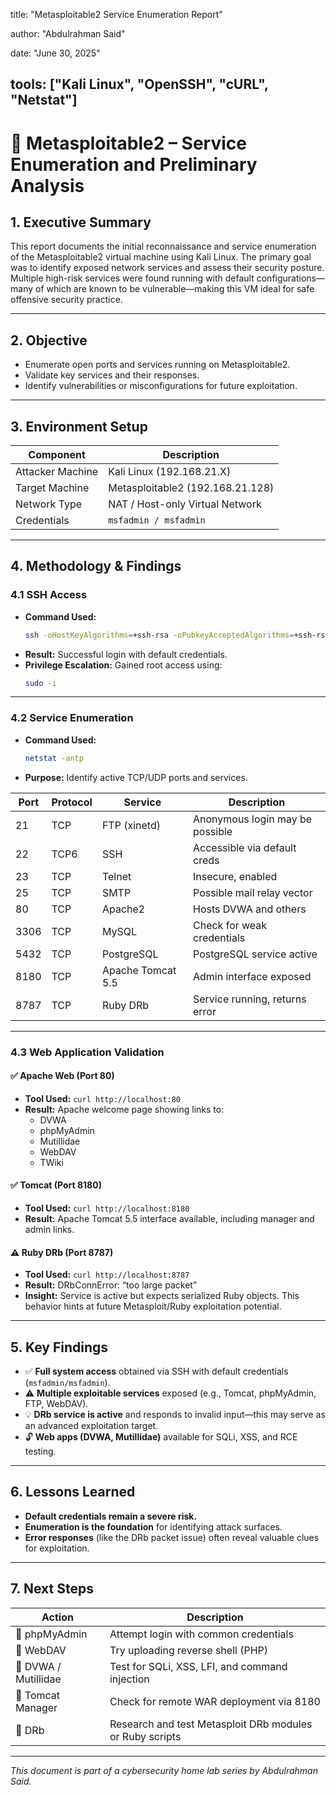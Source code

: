 title: "Metasploitable2 Service Enumeration Report"

author: "Abdulrahman Said"

date: "June 30, 2025"

tools: ["Kali Linux", "OpenSSH", "cURL", "Netstat"]
---

# 🔐 Metasploitable2 – Service Enumeration and Preliminary Analysis

## 1. Executive Summary
This report documents the initial reconnaissance and service enumeration of the Metasploitable2 virtual machine using Kali Linux. The primary goal was to identify exposed network services and assess their security posture. Multiple high-risk services were found running with default configurations—many of which are known to be vulnerable—making this VM ideal for safe offensive security practice.

---

## 2. Objective
- Enumerate open ports and services running on Metasploitable2.
- Validate key services and their responses.
- Identify vulnerabilities or misconfigurations for future exploitation.

---

## 3. Environment Setup

| Component        | Description                  |
|------------------|------------------------------|
| Attacker Machine | Kali Linux (192.168.21.X)    |
| Target Machine   | Metasploitable2 (192.168.21.128) |
| Network Type     | NAT / Host-only Virtual Network |
| Credentials      | `msfadmin / msfadmin`        |

---

## 4. Methodology & Findings

### 4.1 SSH Access
- **Command Used:**
  ```bash
  ssh -oHostKeyAlgorithms=+ssh-rsa -oPubkeyAcceptedAlgorithms=+ssh-rsa msfadmin@192.168.21.128
  ```
- **Result:** Successful login with default credentials.
- **Privilege Escalation:** Gained root access using:
  ```bash
  sudo -i
  ```

---

### 4.2 Service Enumeration
- **Command Used:**
  ```bash
  netstat -antp
  ```
- **Purpose:** Identify active TCP/UDP ports and services.

| Port | Protocol | Service         | Description                       |
|------|----------|------------------|-----------------------------------|
| 21   | TCP      | FTP (xinetd)     | Anonymous login may be possible   |
| 22   | TCP6     | SSH              | Accessible via default creds      |
| 23   | TCP      | Telnet           | Insecure, enabled                 |
| 25   | TCP      | SMTP             | Possible mail relay vector        |
| 80   | TCP      | Apache2          | Hosts DVWA and others             |
| 3306 | TCP      | MySQL            | Check for weak credentials        |
| 5432 | TCP      | PostgreSQL       | PostgreSQL service active         |
| 8180 | TCP      | Apache Tomcat 5.5| Admin interface exposed           |
| 8787 | TCP      | Ruby DRb         | Service running, returns error    |

---

### 4.3 Web Application Validation

#### ✅ Apache Web (Port 80)
- **Tool Used:** `curl http://localhost:80`
- **Result:** Apache welcome page showing links to:
  - DVWA
  - phpMyAdmin
  - Mutillidae
  - WebDAV
  - TWiki

#### ✅ Tomcat (Port 8180)
- **Tool Used:** `curl http://localhost:8180`
- **Result:** Apache Tomcat 5.5 interface available, including manager and admin links.

#### ⚠️ Ruby DRb (Port 8787)
- **Tool Used:** `curl http://localhost:8787`
- **Result:** DRbConnError: “too large packet”
- **Insight:** Service is active but expects serialized Ruby objects. This behavior hints at future Metasploit/Ruby exploitation potential.

---

## 5. Key Findings

- ✅ **Full system access** obtained via SSH with default credentials (`msfadmin/msfadmin`).
- ⚠️ **Multiple exploitable services** exposed (e.g., Tomcat, phpMyAdmin, FTP, WebDAV).
- 💡 **DRb service is active** and responds to invalid input—this may serve as an advanced exploitation target.
- 🔓 **Web apps (DVWA, Mutillidae)** available for SQLi, XSS, and RCE testing.

---

## 6. Lessons Learned

- **Default credentials remain a severe risk.**
- **Enumeration is the foundation** for identifying attack surfaces.
- **Error responses** (like the DRb packet issue) often reveal valuable clues for exploitation.

---

## 7. Next Steps

| Action | Description |
|--------|-------------|
| 🔐 phpMyAdmin | Attempt login with common credentials |
| 🧪 WebDAV | Try uploading reverse shell (PHP) |
| 🧬 DVWA / Mutillidae | Test for SQLi, XSS, LFI, and command injection |
| 🧠 Tomcat Manager | Check for remote WAR deployment via 8180 |
| 🧰 DRb | Research and test Metasploit DRb modules or Ruby scripts |

---

_This document is part of a cybersecurity home lab series by Abdulrahman Said._

